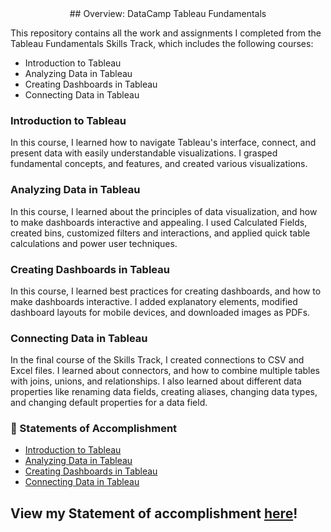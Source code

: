 <center>
  ## Overview: DataCamp Tableau Fundamentals
</center>

This repository contains all the work and assignments I completed from the Tableau Fundamentals Skills Track, which includes the following courses:

- Introduction to Tableau
- Analyzing Data in Tableau
- Creating Dashboards in Tableau
- Connecting Data in Tableau

### Introduction to Tableau
In this course, I learned how to navigate Tableau's interface, connect, and present data with easily understandable visualizations. I grasped fundamental concepts, and features, and created various visualizations.

### Analyzing Data in Tableau
In this course, I learned about the principles of data visualization, and how to make dashboards interactive and appealing. I used Calculated Fields, created bins, customized filters and interactions, and applied quick table calculations and power user techniques.    

### Creating Dashboards in Tableau
In this course, I learned best practices for creating dashboards, and how to make dashboards interactive. I added explanatory elements, modified dashboard layouts for mobile devices, and downloaded images as PDFs.

### Connecting Data in Tableau
In the final course of the Skills Track, I created connections to CSV and Excel files. I learned about connectors, and how to combine multiple tables with joins, unions, and relationships. I also learned about different data properties like renaming data fields, creating aliases, changing data types, and changing default properties for a data field.
  
### 📃 Statements of Accomplishment
- [Introduction to Tableau](https://github.com/englands/Tableau/blob/main/DataCamp/Tableau%20Fundamentals/Statements%20of%20Accomplishment/1.%20Introduction%20to%20Tableau%20Statement%20of%20Accomplishment.pdf)
- [Analyzing Data in Tableau](https://github.com/englands/Tableau/blob/main/DataCamp/Tableau%20Fundamentals/Statements%20of%20Accomplishment/2.%20Analyzing%20Data%20in%20Tableau%20Statement%20of%20Accomplishment.pdf)
- [Creating Dashboards in Tableau](https://github.com/englands/Tableau/blob/main/DataCamp/Tableau%20Fundamentals/Statements%20of%20Accomplishment/3.%20Creating%20Dashboards%20in%20Tableau%20Statement%20of%20Accomplishment.pdf)
- [Connecting Data in Tableau](https://github.com/englands/Tableau/blob/main/DataCamp/Tableau%20Fundamentals/Statements%20of%20Accomplishment/4.%20Connecting%20Data%20in%20Tableau.pdf)

## View my Statement of accomplishment [here](https://github.com/englands/Tableau/blob/main/DataCamp/Tableau%20Fundamentals/Statements%20of%20Accomplishment/Tableau%20Fundamentals%20Statement%20of%20Accomplishment.pdf)!
